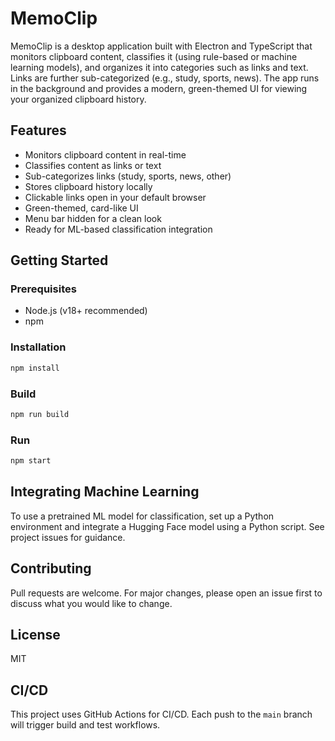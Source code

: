 # MemoClip

MemoClip is a desktop application built with Electron and TypeScript that monitors clipboard content, classifies it (using rule-based or machine learning models), and organizes it into categories such as links and text. Links are further sub-categorized (e.g., study, sports, news). The app runs in the background and provides a modern, green-themed UI for viewing your organized clipboard history.

## Features
- Monitors clipboard content in real-time
- Classifies content as links or text
- Sub-categorizes links (study, sports, news, other)
- Stores clipboard history locally
- Clickable links open in your default browser
- Green-themed, card-like UI
- Menu bar hidden for a clean look
- Ready for ML-based classification integration

## Getting Started

### Prerequisites
- Node.js (v18+ recommended)
- npm

### Installation
```sh
npm install
```

### Build
```sh
npm run build
```

### Run
```sh
npm start
```

## Integrating Machine Learning
To use a pretrained ML model for classification, set up a Python environment and integrate a Hugging Face model using a Python script. See project issues for guidance.

## Contributing
Pull requests are welcome. For major changes, please open an issue first to discuss what you would like to change.

## License
MIT

## CI/CD
This project uses GitHub Actions for CI/CD. Each push to the `main` branch will trigger build and test workflows.
